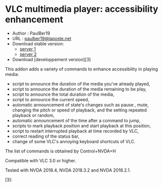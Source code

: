 # VLC multimedia player: accessibility enhancement #

* Author : PaulBer19
* URL : paulber19@laposte.net
* Download stable version:
	* [server 1][1]
	* [server 2][2]
* Download [developpement version][3]


This addon adds a variety of commands to enhance accessibility in playing media:

* script to announce the duration of the media you've already played,
* script to announce the duration of the media remaining to be play,
* script to announce the total duration of the media,
* script to announce the current speed,
* automatic announcement of state's changes such as pause , mute, changing the pitch or speed of playback, and the setting repeated playback or random,
* automatic announcement of the time after a command to jump,
* scripts to mark playback position and start playback at this position,
* script to restart interrupted playback  at time recorded by VLC,
* correct reading of the status bar,
* change of some VLC's annoying keyboard shortcuts  of VLC.


The list of commands is obtained by Control+NVDA+H

Compatible with VLC 3.0 or higher.

Tested with NVDA 2018.4, NVDA 2018.3.2 and NVDA 2018.2.1.

[1]: http://angouleme.avh.asso.fr/fichesinfo/fiches_nvda/data/VLCAccessEnhancement-1.1.2.nvda-addon
[2]: https://rawgit.com/paulber007/AllMyNVDAAddons/master/VLC/VLCAccessEnhancement-1.1.2.nvda-addon

[3]:
